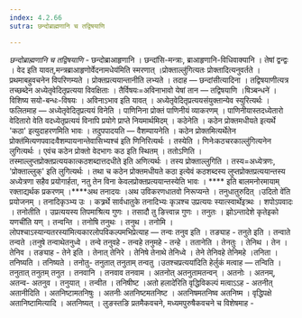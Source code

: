 ```yaml
---
index: 4.2.66
sutra: छन्दोब्राह्मणानि च तद्विषयाणि

---
```

_छन्दोब्राह्मणानि च तद्विषयाणि_ - छन्दोब्राआहृणानि । छन्दांसि-मन्त्राः, ब्राआहृणानि-विधिवाक्यानि । तेषां द्वन्द्वः । वेद इति यावत्,मन्त्रब्राआहृणोर्वेदनामधेय॑मिति स्मरणात् ।प्रोक्ताल्लु॑गित्यतः प्रोक्तादित्यनुवर्तते । प्रथमाबहुवचनेन विपरिणम्यते । प्रोक्तप्रत्ययान्तानीति लभ्यते । तदाह — छन्दांसीत्यादिना । तद्विषयाणीत्यत्र तच्छब्देन अध्येतृवेदितृप्रत्यया विवक्षिताः । तैर्विषयः=अविनाभावो येषां तान — तद्विषयाणि ।षिञ्बन्धने॑ । विशिष्य सयो-बन्धः-विषयः । अविनाऽभाव इति यावत् । अध्येतृवेदितृप्रत्ययसंयुक्तान्येव स्युरित्यर्थः । फलितमाह — अध्येतृवेदितृप्रत्ययं विनेति । पाणिनिना प्रोक्तं पाणिनीयं व्याकरणम् । पाणिनीयास्तदध्येतारो वेदितारो वेति वदध्येतृप्रत्ययं विनापि प्रयोगे प्राप्ते नियमार्थमिदम् । कठेनेति । कठेन प्रोक्तमधीयते इत्यर्थे 'कठा' इत्युदाहरणमिति भावः । तदुपपादयति — वैशम्पायनेति । कठेन प्रोक्तमित्यर्थेतेन प्रोक्त॑मित्यणपवादःवैशम्पायनान्तेवासिभ्यश्च॑ इति णिनिरित्यर्थः । तस्येति । णिनेःकठचरकाल्लु॑गित्यनेन लुगित्यर्थः । एवंच कठेन प्रोक्तो वेदभागः कठ इति स्थितम् । ततोऽणिति । तस्माल्लुप्तप्रोक्तप्रत्ययकात्कठशब्दात्तदधीते इति अणित्यर्थः । तस्य प्रोक्ताल्लुगिति । तस्य=अध्येत्रणः, 'प्रोक्ताल्लुक्' इति लुगित्यर्थः । तथा च कठेन प्रोक्तमधीयते कठा इत्येवं कठशब्दस्य लुप्तप्रोक्तप्रत्ययान्तस्य अध्येत्रणा सहैव प्रयोगार्हता, नतु तेन विना केवलप्रोक्तप्रत्ययान्तस्येति भावः । **** इति बालमनोरमायाम् रक्ताद्यर्थक प्रकरणम् ।****अथ तनादयः ।अथ उविकरणधातवो निरूप्यन्ते । तनुधातुरुदित् ।उदितो वे॑ति प्रयोजनम् । तनादिकृञ्भ्य उः । कत्र्रर्थे सार्वधातुके तनादिभ्यः कृञश्च उप्रत्ययः स्यात्स्वार्थेइत्र्थः । शपोऽपवादः । तनोतीति । उप्रत्ययस्य तिपमाश्रित्य गुणः । तसादौ तु ङित्त्वान्न गुणः । तनुतः । झोऽन्तादेशे कृतेइको यणची॑ति यण् । तन्वन्ति । तनोषि तनुथः । तनुथ । तनोमि ।लोपश्चाऽस्यान्यतरस्या॑मित्यकारलोपविकल्पमभिप्रेत्याह  —  तन्वः तनुव इति । तङ्याह - तनुते इति । तन्वाते तन्वते ।तनुषे तन्वाथेतनुध्वे । तन्वे तनुवहे - तन्वहे तनुमहे - तन्हे । ततानेति । तेनतुः । तेनिथ । तेन । तेनिव । तङ्याह - तेने इति । तेनात् तेनिरे । तेनिषे तेनाथे तेनिध्वे । तेने तेनिवहे तेनिमहे ।तनिता । तनिष्यति । तनिष्यते । तनोतु- तनुतात् तनुताम् तन्वतु ।उतश्चप्रत्यया॑दिति हेर्लुकं मत्वाह  —  तन्विति । तनुतात् तनुतम् तनुत । तनवानि । तनवाव तनवाम । अतनोत् अतनुतामतन्वन् । अतनोः । अतनम्, अतन्व- अतनुव । तनुयात् । तन्वीत । तनिषीष्ट ।अतो हलादे॑रिति वृद्धिविकल्पं मत्वाऽ‌ऽह - अतनीत् अतानीदिति । अतनिष्टामतनिषुः । अतनीः अतनिष्टमतनिष्ट । अतनिषमतनिष्व अतनिष्म । वृद्धिपक्षे अतानिष्टामित्यादि । अतनिष्यत् । लुङस्तङि प्रतमैकवचने, मध्यमपुरुषैकवचने च विशेषमाह  -
